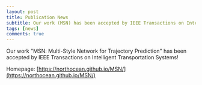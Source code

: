 ```yaml
---
layout: post
title: Publication News
subtitle: Our work (MSN) has been accepted by IEEE Transactions on Intelligent Transportation Systems
tags: [news]
comments: true
---
```

<!--
 * @Author: Conghao Wong
 * @Date: 2023-02-27 11:24:39
 * @LastEditors: Conghao Wong
 * @LastEditTime: 2023-11-30 16:41:41
 * @Description: file content
 * @Github: https://cocoon2wong.github.io
 * Copyright 2023 Conghao Wong, All Rights Reserved.
-->

Our work "MSN: Multi-Style Network for Trajectory Prediction" has been accepted by IEEE Transactions on Intelligent Transportation Systems!

Homepage: [https://northocean.github.io/MSN/](https://northocean.github.io/MSN/)
